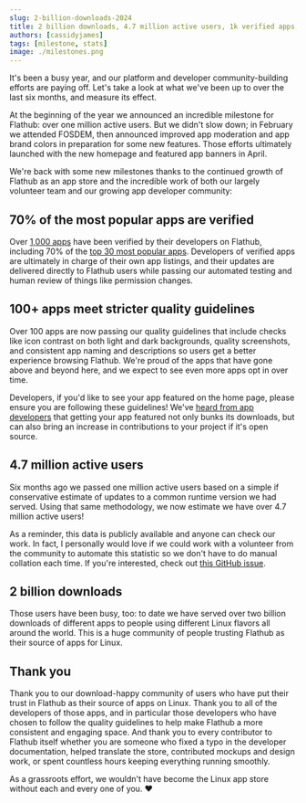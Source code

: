 ```yaml
---
slug: 2-billion-downloads-2024
title: 2 billion downloads, 4.7 million active users, 1k verified apps, and more stats from 2024 so far
authors: [cassidyjames]
tags: [milestone, stats]
image: ./milestones.png
---
```


It's been a busy year, and our platform and developer community-building efforts are paying off. Let's take a look at what we've been up to over the last six months, and measure its effect.

<!-- truncate -->

At the beginning of the year we announced an incredible milestone for Flathub: over one million active users. But we didn't slow down; in February we attended FOSDEM, then announced improved app moderation and app brand colors in preparation for some new features. Those efforts ultimately launched with the new homepage and featured app banners in April.

We're back with some new milestones thanks to the continued growth of Flathub as an app store and the incredible work of both our largely volunteer team and our growing app developer community:

## 70% of the most popular apps are verified

Over [1,000 apps](https://flathub.org/apps/collection/verified/) have been verified by their developers on Flathub, including 70% of the [top 30 most popular apps](https://flathub.org/apps/collection/popular/1). Developers of verified apps are ultimately in charge of their own app listings, and their updates are delivered directly to Flathub users while passing our automated testing and human review of things like permission changes.

## 100+ apps meet stricter quality guidelines

Over 100 apps are now passing our quality guidelines that include checks like icon contrast on both light and dark backgrounds, quality screenshots, and consistent app naming and descriptions so users get a better experience browsing Flathub. We're proud of the apps that have gone above and beyond here, and we expect to see even more apps opt in over time.

Developers, if you'd like to see your app featured on the home page, please ensure you are following these guidelines! We've [heard from app developers](https://fosstodon.org/@bragefuglseth/112430463664651417) that getting your app featured not only bunks its downloads, but can also bring an increase in contributions to your project if it's open source.

## 4.7 million active users

Six months ago we passed one million active users based on a simple if conservative estimate of updates to a common runtime version we had served. Using that same methodology, we now estimate we have over 4.7 million active users!

As a reminder, this data is publicly available and anyone can check our work. In fact, I personally would love if we could work with a volunteer from the community to automate this statistic so we don't have to do manual collation each time. If you're interested, check out [this GitHub issue](https://github.com/flathub-infra/website/issues/2945).

## 2 billion downloads

Those users have been busy, too: to date we have served over two billion downloads of different apps to people using different Linux flavors all around the world. This is a huge community of people trusting Flathub as their source of apps for Linux.

## Thank you

Thank you to our download-happy community of users who have put their trust in Flathub as their source of apps on Linux. Thank you to all of the developers of those apps, and in particular those developers who have chosen to follow the quality guidelines to help make Flathub a more consistent and engaging space. And thank you to every contributor to Flathub itself whether you are someone who fixed a typo in the developer documentation, helped translate the store, contributed mockups and design work, or spent countless hours keeping everything running smoothly. 

As a grassroots effort, we wouldn't have become the Linux app store without each and every one of you. ❤️
